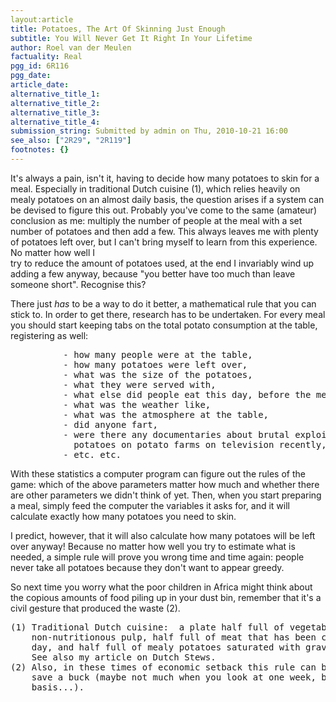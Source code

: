 ```yaml
---
layout:article
title: Potatoes, The Art Of Skinning Just Enough
subtitle: You Will Never Get It Right In Your Lifetime
author: Roel van der Meulen
factuality: Real
pgg_id: 6R116
pgg_date: 
article_date:  
alternative_title_1: 
alternative_title_2: 
alternative_title_3: 
alternative_title_4: 
submission_string: Submitted by admin on Thu, 2010-10-21 16:00
see_also: ["2R29", "2R119"]
footnotes: {}
---
```

<div>
<p>It's always a pain, isn't it, having to decide how many potatoes to skin for a meal. Especially in traditional Dutch cuisine (1), which relies heavily on mealy potatoes on an almost daily basis, the question arises if a system can be devised to figure this out. Probably you've come to the same (amateur) conclusion as me: multiply the number of people at the meal with a set number of potatoes and then add a few. This always leaves me with plenty of potatoes left over, but I can't bring myself to learn from this experience. No matter how well I<br>
try to reduce the amount of potatoes used, at the end I invariably wind up adding a few anyway, because "you better have too much than leave someone short". Recognise this?</p>
<p>There just <em>has</em> to be a way to do it better, a mathematical rule that you can stick to. In order to get there, research has to be undertaken. For every meal you should start keeping tabs on the total potato consumption at the table, registering as well:</p>
<pre>
          - how many people were at the table,
          - how many potatoes were left over,
          - what was the size of the potatoes,
          - what they were served with,
          - what else did people eat this day, before the meal,
          - what was the weather like,
          - what was the atmosphere at the table,
          - did anyone fart,
          - were there any documentaries about brutal exploitation of
            potatoes on potato farms on television recently,
          - etc. etc.
</pre>
<p>With these statistics a computer program can figure out the rules of the game: which of the above parameters matter how much and whether there are other parameters we didn't think of yet. Then, when you start preparing a meal, simply feed the computer the variables it asks for, and it will calculate exactly how many potatoes you need to skin.</p>
<p>I predict, however, that it will also calculate how many potatoes will be left over anyway! Because no matter how well you try to estimate what is needed, a simple rule will prove you wrong time and time again: people never take all potatoes because they don't want to appear greedy.</p>
<p>So next time you worry what the poor children in Africa might think about the copious amounts of food piling up in your dust bin, remember that it's a civil gesture that produced the waste (2).</p>
<pre>
(1) Traditional Dutch cuisine:  a plate half full of vegetables cooked to a
    non-nutritionous pulp, half full of meat that has been cooking for a
    day, and half full of mealy potatoes saturated with gravy - I love it!
    See also my article on Dutch Stews.
(2) Also, in these times of economic setback this rule can be a nice way to
    save a buck (maybe not much when you look at one week, but on a yearly
    basis...).
</pre>
</div>
